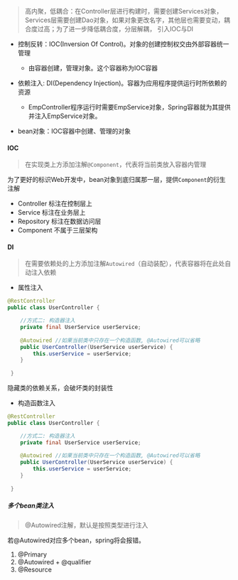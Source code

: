 > 高内聚，低耦合：在Controller层进行构建时，需要创建Services对象，Services层需要创建Dao对象，如果对象更改名字，其他层也需要变动，耦合度过高；为了进一步降低耦合度，分层解耦，
> 引入IOC与DI

- 控制反转：IOC(Inversion Of Control)。对象的创建控制权交由外部容器统一管理
	- 由容器创建，管理对象。这个容器称为IOC容器


- 依赖注入: DI(Dependency Injection)。容器为应用程序提供运行时所依赖的资源
	- EmpController程序运行时需要EmpService对象，Spring容器就为其提供并注入EmpService对象。


- bean对象：IOC容器中创建、管理的对象

#### IOC
> 在实现类上方添加注解`@Component`，代表将当前类放入容器内管理

为了更好的标识Web开发中，bean对象到底归属那一层，提供`Component`的衍生注解
- Controller  标注在控制层上
- Service   标注在业务层上
- Repository   标注在数据访问层
- Component   不属于三层架构

#### DI
> 在需要依赖处的上方添加注解`Autowired`（自动装配），代表容器将在此处自动注入依赖

- 属性注入
```Java
@RestController
public class UserController {

    //方式二: 构造器注入
    private final UserService userService;
    
    @Autowired //如果当前类中只存在一个构造函数, @Autowired可以省略
    public UserController(UserService userService) {
        this.userService = userService;
    }
    
 }   
```
隐藏类的依赖关系，会破坏类的封装性
- 构造函数注入
```Java
@RestController
public class UserController {

    //方式二: 构造器注入
    private final UserService userService;
    
    @Autowired //如果当前类中只存在一个构造函数, @Autowired可以省略
    public UserController(UserService userService) {
        this.userService = userService;
    }
    
 }   
```

##### 多个bean类注入
> @Autowired注解，默认是按照类型进行注入

若@Autowired对应多个bean，spring将会报错。
1. @Primary
2. @Autowired + @qualifier
3. @Resource